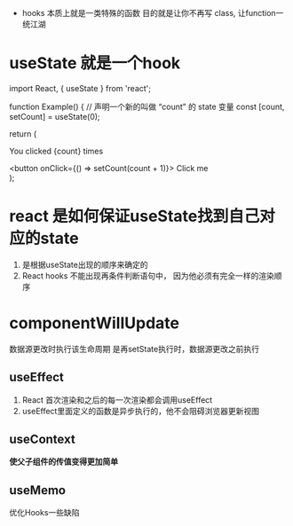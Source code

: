 - hooks 本质上就是一类特殊的函数 目的就是让你不再写 class, 让function一统江湖
# useState 就是一个hook
import React, { useState } from 'react';

function Example() {
  // 声明一个新的叫做 “count” 的 state 变量
  const [count, setCount] = useState(0);

  return (
    <div>
      <p>You clicked {count} times</p>
      <button onClick={() => setCount(count + 1)}>
        Click me
      </button>
    </div>
  );

#  react 是如何保证useState找到自己对应的state
   1. 是根据useState出现的顺序来确定的
   2. React hooks 不能出现再条件判断语句中， 因为他必须有完全一样的渲染顺序

# componentWillUpdate 
  数据源更改时执行该生命周期
  是再setState执行时，数据源更改之前执行

## useEffect 
   1. React 首次渲染和之后的每一次渲染都会调用useEffect
   2. useEffect里面定义的函数是异步执行的，他不会阻碍浏览器更新视图

## useContext 
**使父子组件的传值变得更加简单**

## useMemo
优化Hooks一些缺陷
  